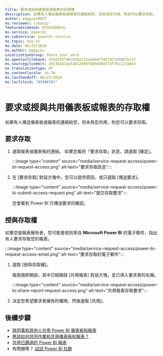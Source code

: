 ```yaml
---
title: 要求或授與儀表板或報表的存取權
description: 如果有人傳送儀表板或報表的連結給您，但未與您共用，則您可以要求存取。
author: maggiesMSFT
ms.reviewer: lukaszp
featuredvideoid: 0tUwn8DHo3s
ms.service: powerbi
ms.subservice: powerbi-service
ms.topic: how-to
ms.date: 06/23/2020
ms.author: maggies
LocalizationGroup: Share your work
ms.openlocfilehash: e55e5557d6cb262131a4d44f7d5f937d388fb737
ms.sourcegitcommit: a453ba52aafa012896f665660df7df7bc117ade5
ms.translationtype: HT
ms.contentlocale: zh-TW
ms.lasthandoff: 06/27/2020
ms.locfileid: "85486701"
---
```

# <a name="request-or-grant-access-to-shared-dashboards-or-reports"></a>要求或授與共用儀表板或報表的存取權

如果有人傳送儀表板或報表的連結給您，但未與您共用，則您可以要求存取。 

## <a name="request-access"></a>要求存取

1. 選取報表或儀表板的連結。 如果您看到「要求存取」訊息，請選取 [確定]。

    :::image type="content" source="media/service-request-access/power-bi-request-access.png" alt-text="要求存取訊息":::

1. 在 [要求存取] 對話方塊中，您可以提供原因，或只選取 [傳送要求]。

    :::image type="content" source="media/service-request-access/power-bi-submit-access-request.png" alt-text="提交存取要求":::

    您會看到 Power BI 已傳送要求的確認。

## <a name="grant-access"></a>授與存取權

如果您是報表擁有者，您可能會收到來自 **Microsoft Power BI** 的電子郵件，指出有人要求存取您的報表。

:::image type="content" source="media/service-request-access/power-bi-request-access-email.png" alt-text="要求存取的電子郵件":::

1. 選取 [授與存取權]。

    報表隨即開啟，其中已經開啟 [共用報表] 對話方塊，並已填入要求者的名稱。

    :::image type="content" source="media/service-request-access/power-bi-share-report-request-access.png" alt-text="共用報表存取要求":::

1. 決定您希望要求者擁有的權限，然後選取 [共用]。

## <a name="next-steps"></a>後續步驟

- [與同事和其他人共用 Power BI 儀表板和報表](service-share-dashboards.md)
- [應該如何共同作業和共用儀表板和報表？](service-how-to-collaborate-distribute-dashboards-reports.md)
- [共用已篩選的 Power BI 報表](service-share-reports.md)
- 有問題嗎？ [試試 Power BI 社群](https://community.powerbi.com/)
